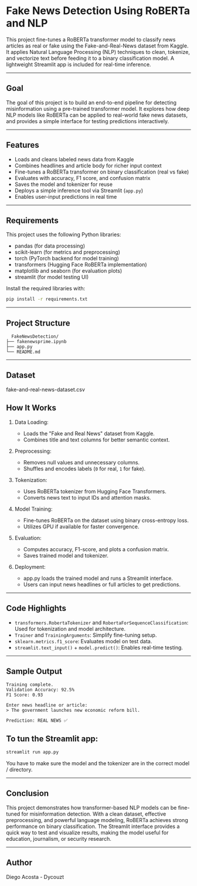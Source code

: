 # Fake News Detection Using RoBERTa and NLP

This project fine-tunes a RoBERTa transformer model to classify news articles as real or fake using the Fake-and-Real-News dataset from Kaggle. It applies Natural Language Processing (NLP) techniques to clean, tokenize, and vectorize text before feeding it to a binary classification model. A lightweight Streamlit app is included for real-time inference.

---

## Goal

The goal of this project is to build an end-to-end pipeline for detecting misinformation using a pre-trained transformer model. It explores how deep NLP models like RoBERTa can be applied to real-world fake news datasets, and provides a simple interface for testing predictions interactively.

---

## Features

- Loads and cleans labeled news data from Kaggle
- Combines headlines and article body for richer input context
- Fine-tunes a RoBERTa transformer on binary classification (real vs fake)
- Evaluates with accuracy, F1 score, and confusion matrix
- Saves the model and tokenizer for reuse
- Deploys a simple inference tool via Streamlit (`app.py`)
- Enables user-input predictions in real time

---

## Requirements

This project uses the following Python libraries:
- pandas (for data processing)
- scikit-learn (for metrics and preprocessing)
- torch (PyTorch backend for model training)
- transformers (Hugging Face RoBERTa implementation)
- matplotlib and seaborn (for evaluation plots)
- streamlit (for model testing UI)

Install the required libraries with:

```bash
pip install -r requirements.txt
```

---

## Project Structure

```plaintext
  FakeNewsDetection/
├── fakenewsprime.ipynb
├── app.py
└── README.md 
```      

---

## Dataset

fake-and-real-news-dataset.csv

## How It Works

1. Data Loading:
   - Loads the "Fake and Real News" dataset from Kaggle.
   - Combines title and text columns for better semantic context.

2. Preprocessing:
   - Removes null values and unnecessary columns.
   - Shuffles and encodes labels (`0` for real, `1` for fake).

3. Tokenization:
   - Uses RoBERTa tokenizer from Hugging Face Transformers.
   - Converts news text to input IDs and attention masks.

4. Model Training:
   - Fine-tunes RoBERTa on the dataset using binary cross-entropy loss.
   - Utilizes GPU if available for faster convergence.

5. Evaluation:
   - Computes accuracy, F1-score, and plots a confusion matrix.
   - Saves trained model and tokenizer.

6. Deployment:
   - app.py loads the trained model and runs a Streamlit interface.
   - Users can input news headlines or full articles to get predictions.

---

## Code Highlights

- `transformers.RobertaTokenizer` and `RobertaForSequenceClassification`: Used for tokenization and model architecture.
- `Trainer` and `TrainingArguments`: Simplify fine-tuning setup.
- `sklearn.metrics.f1_score`: Evaluates model on test data.
- `streamlit.text_input()` + `model.predict()`: Enables real-time testing.

---

## Sample Output

```plaintext
Training complete.
Validation Accuracy: 92.5%
F1 Score: 0.93

Enter news headline or article:
> The government launches new economic reform bill.

Prediction: REAL NEWS ✅
```

## To tun the Streamlit app:

```bash
streamlit run app.py
```

You have to make sure the model and the tokenizer are in the correct model / directory.

---

## Conclusion

This project demonstrates how transformer-based NLP models can be fine-tuned for misinformation detection. With a clean dataset, effective preprocessing, and powerful language modeling, RoBERTa achieves strong performance on binary classification. The Streamlit interface provides a quick way to test and visualize results, making the model useful for education, journalism, or security research.

---

## Author

Diego Acosta - Dycouzt
